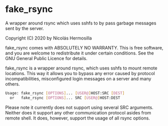 # fake_rsync
A wrapper around rsync which uses sshfs to by pass garbage messages sent by the server.

Copyright (C) 2020 by Nicolás Hermosilla

fake_rsync comes with ABSOLUTELY NO WARRANTY.  This is free software, and
you are welcome to redistribute it under certain conditions.  See the GNU
General Public Licence for details.

fake_rsync is a wrapper around rsync, which uses sshfs to mount remote
locations. This way it allows you to bypass any error caused by protocol
incompatibilities, misconfigured login messages on a server and many others.

```sh
Usage: fake_rsync [OPTIONS]... [USER@]HOST:SRC [DEST]
  or   fake_rsync [OPTIONS]... SRC [USER@]HOST:DEST
```
Please note it currently does not support using several SRC arguments. Neither
does it support any other communication protocol asides from remote shell. It
does, however, support the usage of all rsync options.
